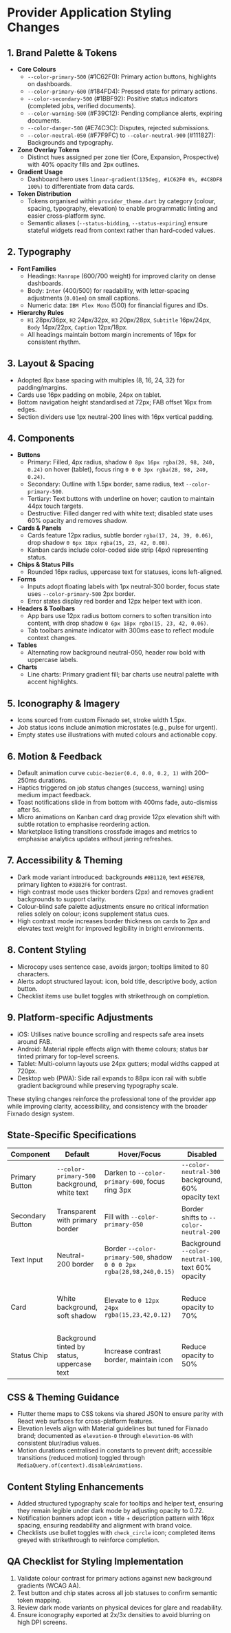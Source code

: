 # Provider Application Styling Changes

## 1. Brand Palette & Tokens
- **Core Colours**
  - `--color-primary-500` (#1C62F0): Primary action buttons, highlights on dashboards.
  - `--color-primary-600` (#184FD4): Pressed state for primary actions.
  - `--color-secondary-500` (#1BBF92): Positive status indicators (completed jobs, verified documents).
  - `--color-warning-500` (#F39C12): Pending compliance alerts, expiring documents.
  - `--color-danger-500` (#E74C3C): Disputes, rejected submissions.
  - `--color-neutral-050` (#F7F9FC) to `--color-neutral-900` (#111827): Backgrounds and typography.
- **Zone Overlay Tokens**
  - Distinct hues assigned per zone tier (Core, Expansion, Prospective) with 40% opacity fills and 2px outlines.
- **Gradient Usage**
  - Dashboard hero uses `linear-gradient(135deg, #1C62F0 0%, #4C8DF8 100%)` to differentiate from data cards.
- **Token Distribution**
  - Tokens organised within `provider_theme.dart` by category (colour, spacing, typography, elevation) to enable programmatic linting and easier cross-platform sync.
  - Semantic aliases (`--status-bidding`, `--status-expiring`) ensure stateful widgets read from context rather than hard-coded values.

## 2. Typography
- **Font Families**
  - Headings: `Manrope` (600/700 weight) for improved clarity on dense dashboards.
  - Body: `Inter` (400/500) for readability, with letter-spacing adjustments (`0.01em`) on small captions.
  - Numeric data: `IBM Plex Mono` (500) for financial figures and IDs.
- **Hierarchy Rules**
  - `H1` 28px/36px, `H2` 24px/32px, `H3` 20px/28px, `Subtitle` 16px/24px, `Body` 14px/22px, `Caption` 12px/18px.
  - All headings maintain bottom margin increments of 16px for consistent rhythm.

## 3. Layout & Spacing
- Adopted 8px base spacing with multiples (8, 16, 24, 32) for padding/margins.
- Cards use 16px padding on mobile, 24px on tablet.
- Bottom navigation height standardised at 72px; FAB offset 16px from edges.
- Section dividers use 1px neutral-200 lines with 16px vertical padding.

## 4. Components
- **Buttons**
  - Primary: Filled, 4px radius, shadow `0 8px 16px rgba(28, 98, 240, 0.24)` on hover (tablet), focus ring `0 0 0 3px rgba(28, 98, 240, 0.24)`.
  - Secondary: Outline with 1.5px border, same radius, text `--color-primary-500`.
  - Tertiary: Text buttons with underline on hover; caution to maintain 44px touch targets.
  - Destructive: Filled danger red with white text; disabled state uses 60% opacity and removes shadow.
- **Cards & Panels**
  - Cards feature 12px radius, subtle border `rgba(17, 24, 39, 0.06)`, drop shadow `0 6px 18px rgba(15, 23, 42, 0.08)`.
  - Kanban cards include color-coded side strip (4px) representing status.
- **Chips & Status Pills**
  - Rounded 16px radius, uppercase text for statuses, icons left-aligned.
- **Forms**
  - Inputs adopt floating labels with 1px neutral-300 border, focus state uses `--color-primary-500` 2px border.
  - Error states display red border and 12px helper text with icon.
- **Headers & Toolbars**
  - App bars use 12px radius bottom corners to soften transition into content, with drop shadow `0 6px 18px rgba(15, 23, 42, 0.06)`.
  - Tab toolbars animate indicator with 300ms ease to reflect module context changes.
- **Tables**
  - Alternating row background neutral-050, header row bold with uppercase labels.
- **Charts**
  - Line charts: Primary gradient fill; bar charts use neutral palette with accent highlights.

## 5. Iconography & Imagery
- Icons sourced from custom Fixnado set, stroke width 1.5px.
- Job status icons include animation microstates (e.g., pulse for urgent).
- Empty states use illustrations with muted colours and actionable copy.

## 6. Motion & Feedback
- Default animation curve `cubic-bezier(0.4, 0.0, 0.2, 1)` with 200–250ms durations.
- Haptics triggered on job status changes (success, warning) using medium impact feedback.
- Toast notifications slide in from bottom with 400ms fade, auto-dismiss after 5s.
- Micro animations on Kanban card drag provide 12px elevation shift with subtle rotation to emphasise reordering action.
- Marketplace listing transitions crossfade images and metrics to emphasise analytics updates without jarring refreshes.

## 7. Accessibility & Theming
- Dark mode variant introduced: backgrounds `#0B1120`, text `#E5E7EB`, primary lighten to `#3B82F6` for contrast.
- High contrast mode uses thicker borders (2px) and removes gradient backgrounds to support clarity.
- Colour-blind safe palette adjustments ensure no critical information relies solely on colour; icons supplement status cues.
- High contrast mode increases border thickness on cards to 2px and elevates text weight for improved legibility in bright environments.

## 8. Content Styling
- Microcopy uses sentence case, avoids jargon; tooltips limited to 80 characters.
- Alerts adopt structured layout: icon, bold title, descriptive body, action button.
- Checklist items use bullet toggles with strikethrough on completion.

## 9. Platform-specific Adjustments
- iOS: Utilises native bounce scrolling and respects safe area insets around FAB.
- Android: Material ripple effects align with theme colours; status bar tinted primary for top-level screens.
- Tablet: Multi-column layouts use 24px gutters; modal widths capped at 720px.
- Desktop web (PWA): Side rail expands to 88px icon rail with subtle gradient background while preserving typography scale.

These styling changes reinforce the professional tone of the provider app while improving clarity, accessibility, and consistency with the broader Fixnado design system.

## State-Specific Specifications
| Component | Default | Hover/Focus | Disabled | Error |
| --- | --- | --- | --- | --- |
| Primary Button | `--color-primary-500` background, white text | Darken to `--color-primary-600`, focus ring 3px | `--color-neutral-300` background, 60% opacity text | N/A |
| Secondary Button | Transparent with primary border | Fill with `--color-primary-050` | Border shifts to `--color-neutral-200` | Border `--color-danger-500`, text same |
| Text Input | Neutral-200 border | Border `--color-primary-500`, shadow `0 0 0 2px rgba(28,98,240,0.15)` | Background `--color-neutral-100`, text 60% opacity | Border `--color-danger-500`, helper text red |
| Card | White background, soft shadow | Elevate to `0 12px 24px rgba(15,23,42,0.12)` | Reduce opacity to 70% | Outline `--color-danger-200` for compliance alerts |
| Status Chip | Background tinted by status, uppercase text | Increase contrast border, maintain icon | Reduce opacity to 50% | Force text to white, background `--color-danger-500` |

## CSS & Theming Guidance
- Flutter theme maps to CSS tokens via shared JSON to ensure parity with React web surfaces for cross-platform features.
- Elevation levels align with Material guidelines but tuned for Fixnado brand; documented as `elevation-0` through `elevation-06` with consistent blur/radius values.
- Motion durations centralised in constants to prevent drift; accessible transitions (reduced motion) toggled through `MediaQuery.of(context).disableAnimations`.

## Content Styling Enhancements
- Added structured typography scale for tooltips and helper text, ensuring they remain legible under dark mode by adjusting opacity to 0.72.
- Notification banners adopt icon + title + description pattern with 16px spacing, ensuring readability and alignment with brand voice.
- Checklists use bullet toggles with `check_circle` icon; completed items greyed with strikethrough to reinforce completion.

## QA Checklist for Styling Implementation
1. Validate colour contrast for primary actions against new background gradients (WCAG AA).
2. Test button and chip states across all job statuses to confirm semantic token mapping.
3. Review dark mode variants on physical devices for glare and readability.
4. Ensure iconography exported at 2x/3x densities to avoid blurring on high DPI screens.
